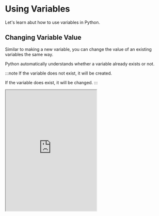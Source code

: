 # Using Variables

Let's learn abut how to use variables in Python.

## Changing Variable Value

Similar to making a new variable, you can change the value of an existing variables the same way.

Python automatically understands whether a variable already exists or not.

:::note
If the variable does not exist, it will be created.

If the variable does exist, it will be changed.
:::

<iframe
  loading="lazy" title="Python Playground" src="https://trinket.io/embed/python3/a95ad0ea6f" height="400" />

## Deleting Variables

If variables are no longer needed or needed for a different purpose, you can delete them.

It can be done with the `del` keyword.

```py
name = 'Coding-Insight'
del name
```

However, if we run the following code, it gives an error.

```py
print(name)
```

The variable `name` no longer exists.

## Declaring Multiple Variables

To declare multiple variables, list out all the variable names on the left side of the assignment operator.

And put in all the values on the right.

```py
a, b, c = 1, 2, 3
print(a, b, c)
```

The example above prints `1 2 3` because a is `1`, b is `2`, and c is `3`.

If we want to declare all the variables with the same value, we can use the `=` while linking all the variabels and putting the value on the vary right.

```py
a = b = c = d = e = 'alphabet'
print(a, b, c, d, e)
```
